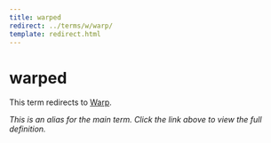 ```yaml
---
title: warped
redirect: ../terms/w/warp/
template: redirect.html
---
```


# warped

This term redirects to [Warp](../terms/w/warp/).

*This is an alias for the main term. Click the link above to view the full definition.*
